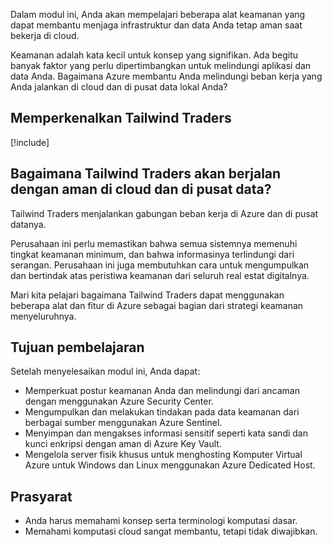 Dalam modul ini, Anda akan mempelajari beberapa alat keamanan yang dapat membantu menjaga infrastruktur dan data Anda tetap aman saat bekerja di cloud.

Keamanan adalah kata kecil untuk konsep yang signifikan. Ada begitu banyak faktor yang perlu dipertimbangkan untuk melindungi aplikasi dan data Anda. Bagaimana Azure membantu Anda melindungi beban kerja yang Anda jalankan di cloud dan di pusat data lokal Anda?

## <a name="meet-tailwind-traders"></a>Memperkenalkan Tailwind Traders

[!include[](../../shared/includes/tailwind-traders-overview.md)]

## <a name="how-will-tailwind-traders-run-securely-in-the-cloud-and-in-the-datacenter"></a>Bagaimana Tailwind Traders akan berjalan dengan aman di cloud dan di pusat data?

Tailwind Traders menjalankan gabungan beban kerja di Azure dan di pusat datanya.

Perusahaan ini perlu memastikan bahwa semua sistemnya memenuhi tingkat keamanan minimum, dan bahwa informasinya terlindungi dari serangan. Perusahaan ini juga membutuhkan cara untuk mengumpulkan dan bertindak atas peristiwa keamanan dari seluruh real estat digitalnya.

Mari kita pelajari bagaimana Tailwind Traders dapat menggunakan beberapa alat dan fitur di Azure sebagai bagian dari strategi keamanan menyeluruhnya.

## <a name="learning-objectives"></a>Tujuan pembelajaran

Setelah menyelesaikan modul ini, Anda dapat:

* Memperkuat postur keamanan Anda dan melindungi dari ancaman dengan menggunakan Azure Security Center.
* Mengumpulkan dan melakukan tindakan pada data keamanan dari berbagai sumber menggunakan Azure Sentinel.
* Menyimpan dan mengakses informasi sensitif seperti kata sandi dan kunci enkripsi dengan aman di Azure Key Vault.
* Mengelola server fisik khusus untuk menghosting Komputer Virtual Azure untuk Windows dan Linux menggunakan Azure Dedicated Host.

## <a name="prerequisites"></a>Prasyarat

- Anda harus memahami konsep serta terminologi komputasi dasar.
- Memahami komputasi cloud sangat membantu, tetapi tidak diwajibkan.
